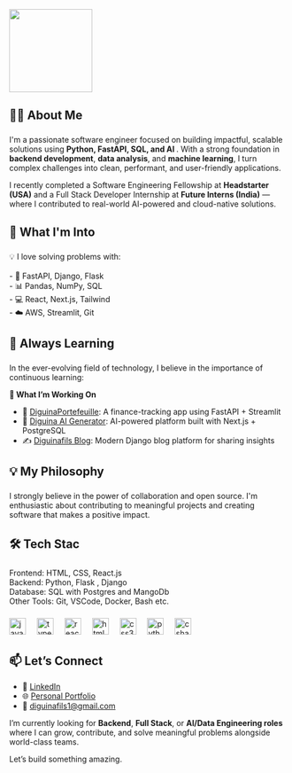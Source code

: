 
<img align="center" height="150"  src="https://i.pinimg.com/280x280_RS/6b/48/a5/6b48a57f94c57b4a27270288b3dd81b4.jpg" style="border-radius: 50" />


###



###

<h2 align="left">👩‍💻 About Me</h2>

###

<p align="left">
I'm a passionate software engineer focused on building impactful, scalable solutions using <b>Python, FastAPI, SQL, and AI </b>. With a strong foundation in <b>backend development</b>, <b>data analysis</b>, and <b>machine learning</b>, I turn complex challenges into clean, performant, and user-friendly applications.
  
I recently completed a Software Engineering Fellowship at **Headstarter (USA)** and a Full Stack Developer Internship at **Future Interns (India)** — where I contributed to real-world AI-powered and cloud-native solutions.
</p>

###

<h2 align="left">🚀 What I'm Into</h2>

###

<p align="left">
  💡 I love solving problems with:<br><br>
- 🔧 FastAPI, Django, Flask<br>
- 📊 Pandas, NumPy, SQL<br>
- 💻 React, Next.js, Tailwind<br>
- ☁️ AWS, Streamlit, Git<br>
  
</p>

###

<h2 align="left">🌱 Always Learning</h2>

###

<p align="left">In the ever-evolving field of technology, I believe in the importance of continuous learning:</p>

<p>
  <b>💼 What I’m Working On</b>

- 🔐 [DiguinaPortefeuille](https://github.com/DjibbeDiguina/diguinaportefeuille): A finance-tracking app using FastAPI + Streamlit
- 🤖 [Diguina AI Generator](https://github.com/DjibbeDiguina/diguina-ai-content-generator): AI-powered platform built with Next.js + PostgreSQL
- ✍️ [Diguinafils Blog](https://github.com/DjibbeDiguina/diguinafilsBlog): Modern Django blog platform for sharing insights
</p>

###

<h2 align="left">💡 My Philosophy</h2>

###

<p align="left">I strongly believe in the power of collaboration and open source. I'm enthusiastic about contributing to meaningful projects and creating software that makes a positive impact.</p>

###

<h2 align="left">🛠️ Tech Stac</h2>

###

<p align="left">Frontend: HTML, CSS, React.js<br>Backend: Python, Flask , Django<br>Database: SQL with Postgres and MangoDb<br>Other Tools: Git, VSCode, Docker, Bash etc.</p>

###

<div align="left">
  <img src="https://cdn.jsdelivr.net/gh/devicons/devicon/icons/javascript/javascript-original.svg" height="30" alt="javascript logo"  />
  <img width="12" />
  <img src="https://cdn.jsdelivr.net/gh/devicons/devicon/icons/typescript/typescript-original.svg" height="30" alt="typescript logo"  />
  <img width="12" />
  <img src="https://cdn.jsdelivr.net/gh/devicons/devicon/icons/react/react-original.svg" height="30" alt="react logo"  />
  <img width="12" />
  <img src="https://cdn.jsdelivr.net/gh/devicons/devicon/icons/html5/html5-original.svg" height="30" alt="html5 logo"  />
  <img width="12" />
  <img src="https://cdn.jsdelivr.net/gh/devicons/devicon/icons/css3/css3-original.svg" height="30" alt="css3 logo"  />
  <img width="12" />
  <img src="https://cdn.jsdelivr.net/gh/devicons/devicon/icons/python/python-original.svg" height="30" alt="python logo"  />
  <img width="12" />
  <img src="https://cdn.jsdelivr.net/gh/devicons/devicon/icons/csharp/csharp-original.svg" height="30" alt="csharp logo"  />
</div>

## 📫 Let’s Connect

- 🔗 [LinkedIn](https://www.linkedin.com/in/djibbediguina/)
- 🌐 [Personal Portfolio](https://diguina.tech/)
- 📩 diguinafils1@gmail.com

I’m currently looking for **Backend**, **Full Stack**, or **AI/Data Engineering roles** where I can grow, contribute, and solve meaningful problems alongside world-class teams.

Let’s build something amazing.

###



###
